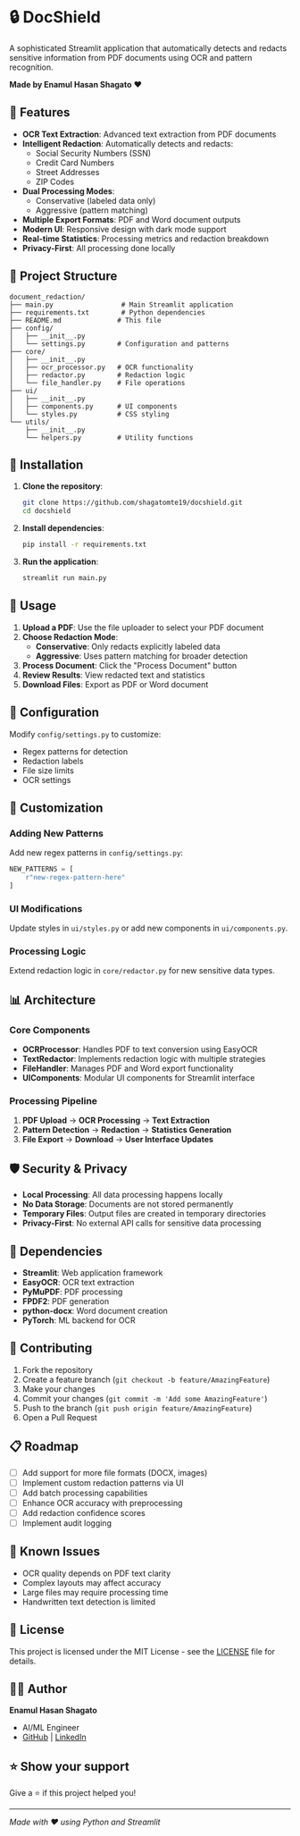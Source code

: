 # 🔒 DocShield

A sophisticated Streamlit application that automatically detects and redacts sensitive information from PDF documents using OCR and pattern recognition.

**Made by Enamul Hasan Shagato** ❤️

## 🌟 Features

- **OCR Text Extraction**: Advanced text extraction from PDF documents
- **Intelligent Redaction**: Automatically detects and redacts:
  - Social Security Numbers (SSN)
  - Credit Card Numbers
  - Street Addresses
  - ZIP Codes
- **Dual Processing Modes**: 
  - Conservative (labeled data only)
  - Aggressive (pattern matching)
- **Multiple Export Formats**: PDF and Word document outputs
- **Modern UI**: Responsive design with dark mode support
- **Real-time Statistics**: Processing metrics and redaction breakdown
- **Privacy-First**: All processing done locally

## 📁 Project Structure

```
document_redaction/
├── main.py                 # Main Streamlit application
├── requirements.txt        # Python dependencies
├── README.md              # This file
├── config/
│   ├── __init__.py
│   └── settings.py        # Configuration and patterns
├── core/
│   ├── __init__.py
│   ├── ocr_processor.py   # OCR functionality
│   ├── redactor.py        # Redaction logic
│   └── file_handler.py    # File operations
├── ui/
│   ├── __init__.py
│   ├── components.py      # UI components
│   └── styles.py          # CSS styling
└── utils/
    ├── __init__.py
    └── helpers.py         # Utility functions
```

## 🚀 Installation

1. **Clone the repository**:
   ```bash
   git clone https://github.com/shagatomte19/docshield.git
   cd docshield
   ```

2. **Install dependencies**:
   ```bash
   pip install -r requirements.txt
   ```

3. **Run the application**:
   ```bash
   streamlit run main.py
   ```

## 📖 Usage

1. **Upload a PDF**: Use the file uploader to select your PDF document
2. **Choose Redaction Mode**: 
   - **Conservative**: Only redacts explicitly labeled data
   - **Aggressive**: Uses pattern matching for broader detection
3. **Process Document**: Click the "Process Document" button
4. **Review Results**: View redacted text and statistics
5. **Download Files**: Export as PDF or Word document

## 🔧 Configuration

Modify `config/settings.py` to customize:
- Regex patterns for detection
- Redaction labels
- File size limits
- OCR settings

## 🎨 Customization

### Adding New Patterns
Add new regex patterns in `config/settings.py`:

```python
NEW_PATTERNS = [
    r"new-regex-pattern-here"
]
```

### UI Modifications
Update styles in `ui/styles.py` or add new components in `ui/components.py`.

### Processing Logic
Extend redaction logic in `core/redactor.py` for new sensitive data types.

## 📊 Architecture

### Core Components

- **OCRProcessor**: Handles PDF to text conversion using EasyOCR
- **TextRedactor**: Implements redaction logic with multiple strategies
- **FileHandler**: Manages PDF and Word export functionality
- **UIComponents**: Modular UI components for Streamlit interface

### Processing Pipeline

1. **PDF Upload** → **OCR Processing** → **Text Extraction**
2. **Pattern Detection** → **Redaction** → **Statistics Generation**
3. **File Export** → **Download** → **User Interface Updates**

## 🛡️ Security & Privacy

- **Local Processing**: All data processing happens locally
- **No Data Storage**: Documents are not stored permanently
- **Temporary Files**: Output files are created in temporary directories
- **Privacy-First**: No external API calls for sensitive data processing

## 📝 Dependencies

- **Streamlit**: Web application framework
- **EasyOCR**: OCR text extraction
- **PyMuPDF**: PDF processing
- **FPDF2**: PDF generation
- **python-docx**: Word document creation
- **PyTorch**: ML backend for OCR

## 🤝 Contributing

1. Fork the repository
2. Create a feature branch (`git checkout -b feature/AmazingFeature`)
3. Make your changes
4. Commit your changes (`git commit -m 'Add some AmazingFeature'`)
5. Push to the branch (`git push origin feature/AmazingFeature`)
6. Open a Pull Request

## 📋 Roadmap

- [ ] Add support for more file formats (DOCX, images)
- [ ] Implement custom redaction patterns via UI
- [ ] Add batch processing capabilities
- [ ] Enhance OCR accuracy with preprocessing
- [ ] Add redaction confidence scores
- [ ] Implement audit logging

## 🐛 Known Issues

- OCR quality depends on PDF text clarity
- Complex layouts may affect accuracy
- Large files may require processing time
- Handwritten text detection is limited

## 📄 License

This project is licensed under the MIT License - see the [LICENSE](LICENSE) file for details.

## 👨‍💻 Author

**Enamul Hasan Shagato**
- AI/ML Engineer
- [GitHub](https://github.com/shagatomte19) | [LinkedIn](https://linkedin.com/in/shagatomte19)

## ⭐ Show your support

Give a ⭐️ if this project helped you!

---

*Made with ❤️ using Python and Streamlit*
